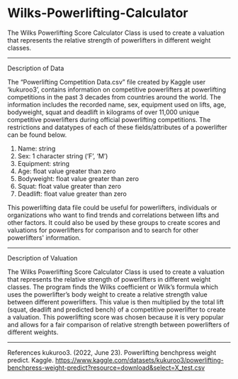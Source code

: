 # Wilks-Powerlifting-Calculator
The Wilks Powerlifting Score Calculator Class is used to create a valuation that represents the relative strength of powerlifters in different weight classes.

********************************************************************************************************************************************************************
Description of Data

The “Powerlifting Competition Data.csv” file created by Kaggle user ‘kukuroo3’, contains information on competitive powerlifters at powerlifting competitions in the past 3 decades from countries around the world. The information includes the recorded name, sex, equipment used on lifts, age, bodyweight, squat and deadlift in kilograms of over 11,000 unique competitive powerlifters during official powerlifting competitions. The restrictions and datatypes of each of these fields/attributes of a powerlifter can be found below.

1.  Name: string
2. Sex: 1 character string (‘F’, ‘M’)
3. Equipment: string
4. Age: float value greater than zero 
5. Bodyweight: float value greater than zero
6. Squat: float value greater than zero
7. Deadlift: float value greater than zero

This powerlifting data file could be useful for powerlifters, individuals or organizations who want to find trends and correlations between lifts and other factors. It could also be used by these groups to create scores and valuations for powerlifters for comparison and to search for other powerlifters' information. 

********************************************************************************************************************************************************************
Description of Valuation 

The Wilks Powerlifting Score Calculator Class is used to create a valuation that represents the relative strength of powerlifters in different weight classes. The program finds the Wilks coefficient or Wilk’s formula which uses the powerlifter’s body weight to create a relative strength value between different powerlifters. This value is then multiplied by the total lift (squat, deadlift and predicted bench) of a competitive powerlifter to create a valuation. This powerlifting score was chosen because it is very popular and allows for a fair comparison of relative strength between powerlifters of different weights.


********************************************************************************************************************************************************************
References
kukuroo3. (2022, June 23). Powerlifting benchpress weight predict. Kaggle. https://www.kaggle.com/datasets/kukuroo3/powerlifting-benchpress-weight-predict?resource=download&select=X_test.csv 

